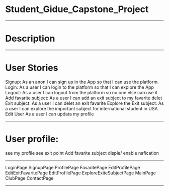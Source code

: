 # Student_Gidue_Capstone_Project

**************************************************************************************************************

# Description


**************************************************************************************************************

# User Stories

Signup: As an anon I can sign up in the App so that I can use the platform. 
Login: As a user I can login to the platform so that I can explore the App
Logout: As a user I can logout from the platform so no one else can use it
Add favarite subject: As a user I can add an exit subject to my favarite
delet Exit subject: As a user I can delet an exit favarite 
Explore the Exit subject: As a user I can explore the important subject for international student in USA
Edit User As a user I can updata my profile

**************************************************************************************************************
# User profile:

see my profile
see exit point
Add favarite subject
disple/ enable nafication

**************************************************************************************************************

LoginPage
SignupPage
ProfilePage
FavaritePage
EditProfilePage
EditExitFavaritePage
EditProfilePage
ExploreExiteSubjectPage
MainPage
ClubPage
ContactPage
**************************************************************************************************************
